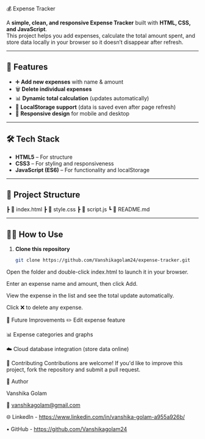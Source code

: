 💰 Expense Tracker

A **simple, clean, and responsive Expense Tracker** built with **HTML, CSS, and JavaScript**.  
This project helps you add expenses, calculate the total amount spent, and store data locally in your browser so it doesn’t disappear after refresh.

---

## 🚀 Features
- ➕ **Add new expenses** with name & amount  
- 🗑️ **Delete individual expenses**  
- 📊 **Dynamic total calculation** (updates automatically)  
- 💾 **LocalStorage support** (data is saved even after page refresh)  
- 📱 **Responsive design** for mobile and desktop  

---

## 🛠️ Tech Stack
- **HTML5** – For structure  
- **CSS3** – For styling and responsiveness  
- **JavaScript (ES6)** – For functionality and localStorage  

---

## 📂 Project Structure
┣ 📄 index.html 
┣ 📄 style.css 
┣ 📄 script.js 
┗ 📄 README.md

---

## 🧑‍💻 How to Use
1. **Clone this repository**
   ```bash
   git clone https://github.com/Vanshikagolam24/expense-tracker.git
Open the folder and double-click index.html to launch it in your browser.

Enter an expense name and amount, then click Add.

View the expense in the list and see the total update automatically.

Click ❌ to delete any expense.

🌱 Future Improvements
✏️ Edit expense feature

📊 Expense categories and graphs

☁️ Cloud database integration (store data online)

🙌 Contributing
Contributions are welcome!
If you'd like to improve this project, fork the repository and submit a pull request.

👩 Author

Vanshika Golam

📧 vanshikagolam@gmail.com

🌐 LinkedIn - https://www.linkedin.com/in/vanshika-golam-a955a926b/

• GitHub - https://github.com/Vanshikagolam24
